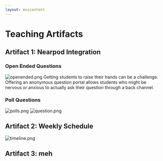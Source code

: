 ```yaml
---
layout: muicontent
---
```


# Teaching Artifacts

## Artifact 1: Nearpod Integration

### Open Ended Questions
![openended.png]()
Getting students to raise their hands can be a challenge.  Offering an anonymous question portal allows students who might be nervous or anxious to actually ask their question through a back channel.

### Poll Questions
![polls.png]()
![question.png]()

## Artifact 2: Weekly Schedule

![timeline.png]()

## Artifact 3: meh
